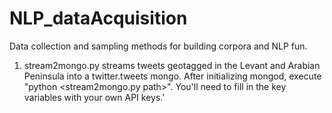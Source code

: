 # NLP_dataAcquisition
Data collection and sampling methods for building corpora and NLP fun.

1. stream2mongo.py streams tweets geotagged in the Levant and Arabian Peninsula into a twitter.tweets mongo. After initializing mongod, execute "python <stream2mongo.py path>". You'll need to fill in the key variables with your own API keys.'

